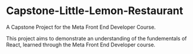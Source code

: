 # Capstone-Little-Lemon-Restaurant
A Capstone Project for the Meta Front End Developer Course. 

This project aims to demonstrate an understanding of the fundementals of React, learned through the Meta Front End Developer course.  

